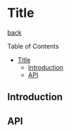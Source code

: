 Title
===
[back](../../README.md)

Table of Contents

<!--ts-->
   * [Title](#title)
      * [Introduction](#introduction)
      * [API](#api)

<!-- Added by: root, at: Mon Apr 12 06:16:22 UTC 2021 -->

<!--te-->

## Introduction

## API
```nim
```
